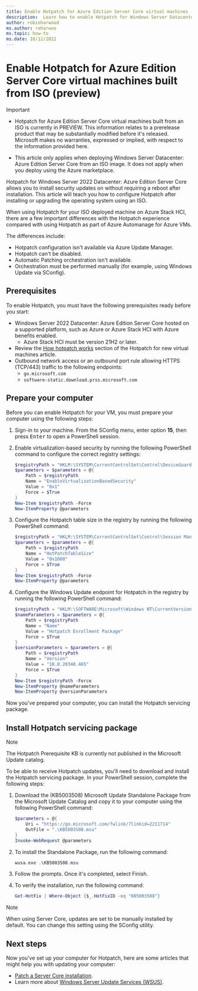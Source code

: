 ```yaml
---
title: Enable Hotpatch for Azure Edition Server Core virtual machines (preview)
description:  Learn how to enable Hotpatch for Windows Server Datacenter&#58; Azure Edition when built using  ISO installation media.
author: robinharwood
ms.author: roharwoo
ms.topic: how-to
ms.date: 10/12/2022
---
```


# Enable Hotpatch for Azure Edition Server Core virtual machines built from ISO (preview)

> [!IMPORTANT]
>
> - Hotpatch for Azure Edition Server Core virtual machines built from an ISO is currently in
> PREVIEW. This information relates to a prerelease product that may be substantially modified
> before it's released. Microsoft makes no warranties, expressed or implied, with respect to the
> information provided here.
>
> - This article only applies when deploying Windows Server Datacenter: Azure Edition Server Core
> from an ISO image. It does not apply when you deploy using the Azure marketplace.

Hotpatch for Windows Server 2022 Datacenter: Azure Edition Server Core allows you to install
security updates on without requiring a reboot after installation. This article will teach you how
to configure Hotpatch after installing or upgrading the operating system using an ISO.

When using Hotpatch for your ISO deployed machine on Azure Stack HCI, there are a few important
differences with the Hotpatch experience compared with using Hotpatch as part of Azure Automanage
for Azure VMs.

 The differences include:

- Hotpatch configuration isn't available via Azure Update Manager.
- Hotpatch can't be disabled.
- Automatic Patching orchestration isn't available.
- Orchestration must be performed manually (for example, using Windows Update via SConfig).

## Prerequisites

To enable Hotpatch, you must have the following prerequisites ready before you start:

- Windows Server 2022 Datacenter: Azure Edition Server Core hosted on a supported platform, such as
  Azure or Azure Stack HCI with Azure benefits enabled.
  - Azure Stack HCI must be version 21H2 or later.
- Review the [How hotpatch works](/azure/automanage/automanage-hotpatch#how-hotpatch-works) section
  of the Hotpatch for new virtual machines article.
- Outbound network access or an outbound port rule allowing HTTPS (TCP/443) traffic to the following
  endpoints:
  - `go.microsoft.com`
  - `software-static.download.prss.microsoft.com`

## Prepare your computer

Before you can enable Hotpatch for your VM, you must prepare your computer using the following
steps:

1. Sign-in to your machine. From the SConfig menu, enter option **15**, then press <kbd>Enter</kbd>
   to open a PowerShell session.
1. Enable virtualization-based security by running the following PowerShell command to configure the
   correct registry settings:

   ```powershell
   $registryPath = "HKLM:\SYSTEM\CurrentControlSet\Control\DeviceGuard"
   $parameters = $parameters = @{
       Path = $registryPath
       Name = "EnableVirtualizationBasedSecurity"
       Value = "0x1"
       Force = $True
   }
   New-Item $registryPath -Force
   New-ItemProperty @parameters
   ```

1. Configure the Hotpatch table size in the registry by running the following PowerShell command:

   ```powershell
   $registryPath = "HKLM:\SYSTEM\CurrentControlSet\Control\Session Manager\Memory Management"
   $parameters = $parameters = @{
       Path = $registryPath
       Name = "HotPatchTableSize"
       Value = "0x1000"
       Force = $True
   }
   New-Item $registryPath -Force
   New-ItemProperty @parameters
   ```

1. Configure the Windows Update endpoint for Hotpatch in the registry by running the following
   PowerShell command:

   ```powershell
   $registryPath = "HKLM:\SOFTWARE\Microsoft\Windows NT\CurrentVersion\Update\TargetingInfo\DynamicInstalled\Hotpatch.amd64"
   $nameParameters = $parameters = @{
       Path = $registryPath
       Name = "Name"
       Value = "Hotpatch Enrollment Package"
       Force = $True
   }
   $versionParameters = $parameters = @{
       Path = $registryPath
       Name = "Version"
       Value = "10.0.20348.465"
       Force = $True
   }
   New-Item $registryPath -Force
   New-ItemProperty @nameParameters
   New-ItemProperty @versionParameters
   ```

Now you've prepared your computer, you can install the Hotpatch servicing package.

## Install Hotpatch servicing package

> [!NOTE]
> The Hotpatch Prerequisite KB is currently not published in the Microsoft Update catalog.

To be able to receive Hotpatch updates, you'll need to download and install the Hotpatch servicing
package. In your PowerShell session, complete the following steps:

1. Download the (KB5003508) Microsoft Update Standalone Package from the Microsoft Update Catalog
   and copy it to your computer using the following PowerShell command:

   ```powershell
   $parameters = @{
       Uri = "https://go.microsoft.com/fwlink/?linkid=2211714"
       OutFile = ".\KB5003508.msu"
   }
   Invoke-WebRequest @parameters
   ```

1. To install the Standalone Package, run the following command:

   ```powershell
   wusa.exe .\KB5003508.msu
   ```

1. Follow the prompts. Once it's completed, select Finish.
1. To verify the installation, run the following command:

   ```powershell
   Get-HotFix | Where-Object {$_.HotFixID -eq "KB5003508"}
   ```

> [!NOTE]
> When using Server Core, updates are set to be manually installed by default. You can change this
> setting using the SConfig utility.

## Next steps

Now you've set up your computer for Hotpatch, here are some articles that might help you with
updating your computer:

- [Patch a Server Core installation](../administration/server-core/server-core-servicing.md).
- Learn more about
  [Windows Server Update Services (WSUS)](../administration/windows-server-update-services/get-started/windows-server-update-services-wsus.md).
